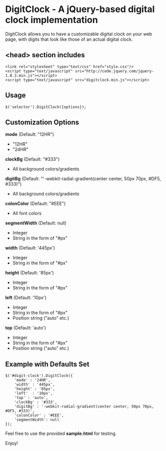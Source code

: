 DigitClock - A jQuery-based digital clock implementation
================================

DigitClock allows you to have a customizable digital clock on your web page, with digits that look like those of an actual digital clock.

\<head\> section includes
---
	<link rel="stylesheet" type="text/css" href="style.css"/>
	<script type="text/javascript" src="http://code.jquery.com/jquery-1.8.3.min.js"></script>
	<script type="text/javascript" src="digitclock.min.js"></script>

Usage
---
	
	$('selector').DigitClock({options});
	
Customization Options
---

**mode** (Default: "12HR")
- "12HR"
- "24HR"

**clockBg** (Default: "#333")
- All background colors/gradients

**digitBg** (Default: "'-webkit-radial-gradient(center center, 50px 70px, #DF5, #333)")
- All background colors/gradients

**colonColor** (Default: "#EEE")
- All font colors

**segmentWidth** (Default: null)
- Integer
- String in the form of "#px"

**width** (Default: '445px')
- Integer
- String in the form of "#px"

**height** (Default: '85px')
- Integer
- String in the form of "#px"

**left** (Default: '10px')
- Integer
- String in the form of "#px"
- Position string ("auto" etc.)

**top** (Default: 'auto')
- Integer
- String in the form of "#px"
- Position string ("auto" etc.)

Example with Defaults Set
---

	$('#digit-clock').DigitClock({
		'mode' : '24HR',
		'width' : '445px',
		'height' : '85px',
		'left'	: '10px',
		'top' : 'auto',
		'clockBg' : '#333',
		'digitBg' : '-webkit-radial-gradient(center center, 50px 70px, #DF5, #333)',
		'colonColor' : '#EEE',
		'segmentWidth': null
	});

Feel free to use the provided **sample.html** for testing.

Enjoy!